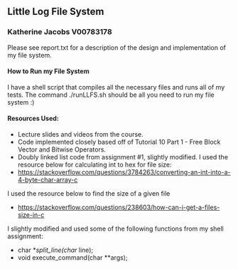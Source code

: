 ## Little Log File System
### Katherine Jacobs V00783178

Please see report.txt for a description of the design and implementation of my file system.

#### How to Run my File System
I have a shell script that compiles all the necessary files and runs all of my tests. The command ./runLLFS.sh should be all you need to run my file system :)


#### Resources Used:
- Lecture slides and videos from the course.
- Code implemented closely based off of Tutorial 10 Part 1 - Free Block Vector and Bitwise Operators.
- Doubly linked list code from assignment #1, slightly modified.
I used the resource below for calculating int to hex for file size:
- https://stackoverflow.com/questions/3784263/converting-an-int-into-a-4-byte-char-array-c

I used the resource below to find the size of a given file 
- https://stackoverflow.com/questions/238603/how-can-i-get-a-files-size-in-c

I slightly modified and used some of the following functions from my shell assignment:
- char **split_line(char* line);
- void execute_command(char **args);